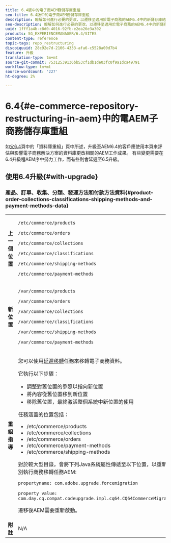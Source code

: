 ```yaml
---
title: 6.4版中的電子商AEM務儲存庫重組
seo-title: 6.4版中的電子商AEM務儲存庫重組
description: 瞭解如何進行必要的更改，以遷移至適用於電子商務的AEM6.4中的新儲存庫結構。
seo-description: 瞭解如何進行必要的更改，以遷移至適用於電子商務的AEM6.4中的新儲存庫結構。
uuid: 1fff1a4b-c8d0-4016-92fb-e2ea26e3a302
products: SG_EXPERIENCEMANAGER/6.4/SITES
content-type: reference
topic-tags: repo_restructuring
discoiquuid: 28c92e7d-2106-4333-afa6-c5528a00d7b4
feature: 升級
translation-type: tm+mt
source-git-commit: 75312539136bb53cf1db1de03fc0f9a1dca49791
workflow-type: tm+mt
source-wordcount: '227'
ht-degree: 2%

---
```



# 6.4{#e-commerce-repository-restructuring-in-aem}中的電AEM子商務儲存庫重組

如[父6.4](/help/sites-deploying/repository-restructuring.md)頁中的「資料庫重組」頁中所述，升級至AEM6.4的客戶應使用本頁來評估與影響電子商務解決方案的資料庫更改相關的AEM工作成果。 有些變更需要在6.4升級程AEM序中努力工作，而有些則會延遲至6.5升級。

## 使用6.4升級{#with-upgrade}

### 產品、訂單、收集、分類、發運方法和付款方法資料{#product-order-collections-classifications-shipping-methods-and-payment-methods-data}

<table> 
 <tbody>
  <tr>
   <td><strong>上一個位置</strong></td> 
   <td><p><code>/etc/commerce/products</code></p> <p><code>/etc/commerce/orders</code></p> <p><code>/etc/commerce/collections</code></p> <p><code>/etc/commerce/classifications</code></p> <p><code>/etc/commerce/shipping-methods</code></p> <p><code>/etc/commerce/payment-methods</code></p> </td> 
  </tr>
  <tr>
   <td><strong>新位置</strong></td> 
   <td><p><code>/var/commerce/products</code></p> <p><code>/var/commerce/orders</code></p> <p><code>/var/commerce/collections</code></p> <p><code>/var/commerce/classifications</code></p> <p><code>/var/commerce/shipping-methods</code></p> <p><code>/var/commerce/payment-methods</code></p> </td> 
  </tr>
  <tr>
   <td><strong>重組指導</strong></td> 
   <td><p>您可以使用<a href="/help/sites-deploying/lazy-content-migration.md" target="_blank">延遲移轉</a>任務來移轉電子商務資料。</p> <p>它執行以下步驟：</p> 
    <ul> 
     <li>調整對舊位置的參照以指向新位置</li> 
     <li>將內容從舊位置移到新位置</li> 
     <li>移除舊位置，最終激活整個系統中新位置的使用</li> 
    </ul> <p>任務涵蓋的位置包括：</p> 
    <ul> 
     <li>/etc/commerce/products</li> 
     <li>/etc/commerce/collections<br /> </li> 
     <li>/etc/commerce/orders<br /> </li> 
     <li>/etc/commerce/payment-methods<br /> </li> 
     <li>/etc/commerce/shipping-methods<br /> </li> 
    </ul> <p>對於較大型目錄，會將下列Java系統屬性傳遞至以下位置，以重新命令它個別執行商務移轉任務AEM:</p> <p><code>propertyname: com.adobe.upgrade.forcemigration</code></p> <p><code>property value: com.day.cq.compat.codeupgrade.impl.cq64.CQ64CommerceMigrationTask</code></p> <p>遷移後AEM需要重新啟動。</p> </td> 
  </tr>
  <tr>
   <td><strong>附註</strong></td> 
   <td>N/A<br /> </td> 
  </tr>
 </tbody>
</table>

